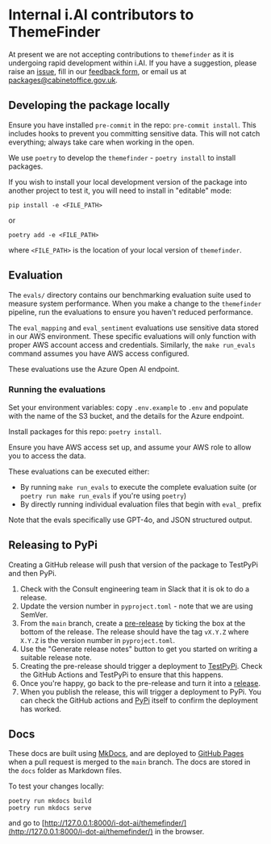 # Internal i.AI contributors to ThemeFinder

At present we are not accepting contributions to `themefinder` as it is undergoing rapid development within i.AI. If you have a suggestion, please raise an [issue](https://github.com/i-dot-ai/themefinder/issues), fill in our [feedback form](https://forms.gle/85xUSMvxGzSSKQ499), or email us at [packages@cabinetoffice.gov.uk](mailto:packages@cabinetoffice.gov.uk).


## Developing the package locally

Ensure you have installed `pre-commit` in the repo: `pre-commit install`. This includes hooks to prevent you committing sensitive data. This will not catch everything; always take care when working in the open.

We use `poetry` to develop the `themefinder` - `poetry install` to install packages.

If you wish to install your local development version of the package into another project to test it, you will need to install in "editable" mode:
```
pip install -e <FILE_PATH>
```
or 
```
poetry add -e <FILE_PATH>
```
where `<FILE_PATH>` is the location of your local version of `themefinder`.


## Evaluation

The `evals/` directory contains our benchmarking evaluation suite used to measure system performance. When you make a change to the `themefinder` pipeline, run the evaluations to ensure you haven't reduced performance. 

The `eval_mapping` and `eval_sentiment` evaluations use sensitive data stored in our AWS environment. These specific evaluations will only function with proper AWS account access and credentials. Similarly, the `make run_evals` command assumes you have AWS access configured.

These evaluations use the Azure Open AI endpoint.

### Running the evaluations

Set your environment variables: copy `.env.example` to `.env` and populate with the name of the S3 bucket, and the details for the Azure endpoint.

Install packages for this repo: `poetry install`.

Ensure you have AWS access set up, and assume your AWS role to allow you to access the data.

These evaluations can be executed either:
- By running `make run_evals` to execute the complete evaluation suite (or `poetry run make run_evals` if you're using `poetry`)
- By directly running individual evaluation files that begin with `eval_` prefix

Note that the evals specifically use GPT-4o, and JSON structured output.


## Releasing to PyPi

Creating a GitHub release will push that version of the package to TestPyPi and then PyPi.

1. Check with the Consult engineering team in Slack that it is ok to do a release.
2. Update the version number in `pyproject.toml` - note that we are using SemVer.
3. From the `main` branch, create a [pre-release](https://github.com/i-dot-ai/themefinder/releases) by ticking the box at the bottom of the release. The release should have the tag `vX.Y.Z` where `X.Y.Z` is the version number in `pyproject.toml`.
4. Use the "Generate release notes" button to get you started on writing a suitable release note.
5. Creating the pre-release should trigger a deployment to [TestPyPi](https://test.pypi.org/project/themefinder/). Check the GitHub Actions and TestPyPi to ensure that this happens.
6. Once you're happy, go back to the pre-release and turn it into a [release](https://github.com/i-dot-ai/themefinder/releases).
7. When you publish the release, this will trigger a deployment to PyPi. You can check the GitHub actions and [PyPi](https://pypi.org/project/themefinder/) itself to confirm the deployment has worked.


## Docs

These docs are built using [MkDocs](https://www.mkdocs.org/), and are deployed to [GitHub Pages](https://i-dot-ai.github.io/themefinder/) when a pull request is merged to the `main` branch. The docs are stored in the `docs` folder as Markdown files.

To test your changes locally:
```
poetry run mkdocs build
poetry run mkdocs serve
```
and go to [http://127.0.0.1:8000/i-dot-ai/themefinder/](http://127.0.0.1:8000/i-dot-ai/themefinder/) in the browser.


